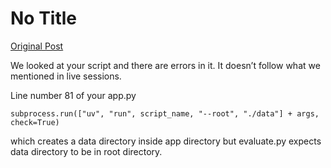 # No Title

[Original Post](https://discourse.onlinedegree.iitm.ac.in/t/171141/71)

<p>We looked at your script and there are errors in it. It doesn’t follow what we mentioned in live sessions.</p>
<p>Line number 81 of your app.py</p>
<p><code>subprocess.run(["uv", "run", script_name, "--root", "./data"] + args, check=True)</code></p>
<p>which creates a data directory inside app directory but evaluate.py expects data directory to be in root directory.</p>